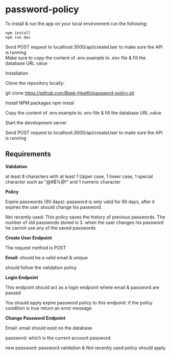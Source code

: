 # password-policy

To install & run the app on your local environment run the following:

	npm install
	npm run dev

Send POST request to localhost:3000/api/createUser to make sure the API is running <br>
Make sure to copy the content of .env.example to .env file & fill the database URL value

	
Installation

Clone the repository locally:

git clone https://github.com/Bask-Health/password-policy.git

Install NPM packages npm instal

Copy the content of .env.example to .env file & fill the database URL value

Start the development server

Send POST request to localhost:3000/api/createUser to make sure the API is running

## Requirements

**Validation**

at least 8 characters with at least 1 Upper case, 1 lower case, 1 special character such as "@#$%@!" and 1 numeric character

**Policy**

Expire passwords (90 days): password is only valid for 90 days, after it expires the user should change his password.

Not recently used: This policy saves the history of previous passwords. The number of old passwords stored is 3. when the user changes his password he cannot use any of the saved passwords

**Create User Endpoint**

The request method is POST

**Email:** should be a valid email & unique

should follow the validation policy

**Login Endpoint**

This endpoint should act as a login endpoint where email & password are passed

You should apply expire password policy to this endpoint: if the policy condition is true return an error message

**Change Password Endpoint**

Email: email should exist on the database

password: which is the current account password

new password: password validation & Not recently used policy should apply
